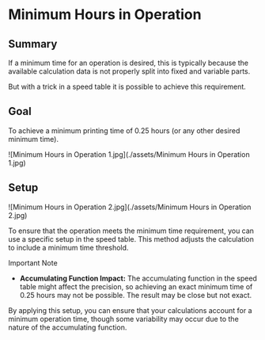 # Minimum Hours in Operation

## Summary

If a minimum time for an operation is desired, this is typically because the available calculation data is not properly split into fixed and variable parts.

 

But with a trick in a speed table it is possible to achieve this requirement.

## Goal

To achieve a minimum printing time of 0.25 hours (or any other desired minimum time).

![Minimum Hours in Operation 1.jpg](./assets/Minimum Hours in Operation 1.jpg)


## Setup

![Minimum Hours in Operation 2.jpg](./assets/Minimum Hours in Operation 2.jpg)

To ensure that the operation meets the minimum time requirement, you can use a specific setup in the speed table. This method adjusts the calculation to include a minimum time threshold.

 Important Note

- **Accumulating Function Impact:** The accumulating function in the speed table might affect the precision, so achieving an exact minimum time of 0.25 hours may not be possible. The result may be close but not exact.

By applying this setup, you can ensure that your calculations account for a minimum operation time, though some variability may occur due to the nature of the accumulating function.
